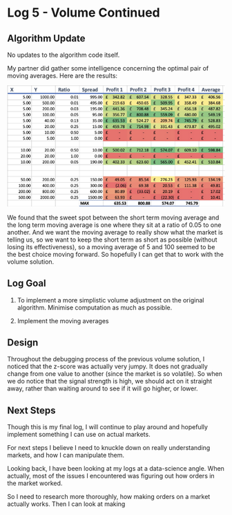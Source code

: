 # Log 5 - Volume Continued

## Algorithm Update
No updates to the algorithm code itself.

My partner did gather some intelligence concerning the optimal pair of moving averages. Here are the results: 

![zscore table](./LOG5PICS/movavg.png)

We found that the sweet spot between the short term moving average and the long term moving average is one where they sit at a ratio of 0.05 to one another. And we want the moving average to really show what the market is telling us, so we want to keep the short term as short as possible (without losing its effectiveness), so a moving average of 5 and 100 seemed to be the best choice moving forward. So hopefully I can get that to work with the volume solution.

## Log Goal
1. To implement a more simplistic volume adjustment on the original algorithm. Minimise computation as much as possible. 

2. Implement the moving averages

## Design

Throughout the debugging process of the previous volume solution, I noticed that the z-score was actually very jumpy. It does not gradually change from one value to another (since the market is so volatile). So when we do notice that the signal strength is high, we should act on it straight away, rather than waiting around to see if it will go higher, or lower.




## Next Steps

Though this is my final log, I will continue to play around and hopefully implement something I can use on actual markets. 

For next steps I believe I need to knuckle down on really understanding markets, and how I can manipulate them. 

Looking back, I have been looking at my logs at a data-science angle. When actually, most of the issues I encountered was figuring out how orders in the market worked. 

So I need to research more thoroughly, how making orders on a market actually works. Then I can look at making 